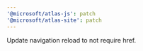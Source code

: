 ```yaml
---
'@microsoft/atlas-js': patch
'@microsoft/atlas-site': patch
---
```


Update navigation reload to not require href.

